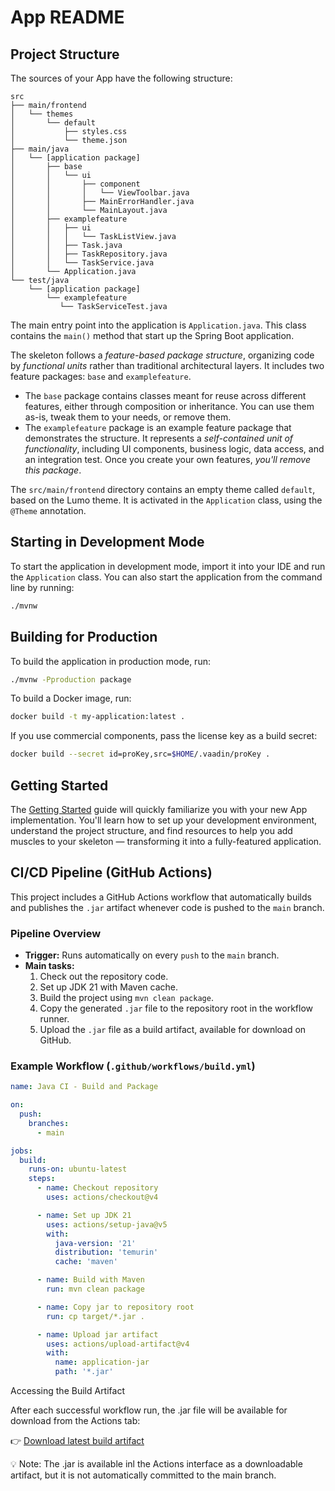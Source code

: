 # App README

## Project Structure

The sources of your App have the following structure:

```
src
├── main/frontend
│   └── themes
│       └── default
│           ├── styles.css
│           └── theme.json
├── main/java
│   └── [application package]
│       ├── base
│       │   └── ui
│       │       ├── component
│       │       │   └── ViewToolbar.java
│       │       ├── MainErrorHandler.java
│       │       └── MainLayout.java
│       ├── examplefeature
│       │   ├── ui
│       │   │   └── TaskListView.java
│       │   ├── Task.java
│       │   ├── TaskRepository.java
│       │   └── TaskService.java                
│       └── Application.java       
└── test/java
    └── [application package]
        └── examplefeature
           └── TaskServiceTest.java                 
```

The main entry point into the application is `Application.java`. This class contains the `main()` method that start up 
the Spring Boot application.

The skeleton follows a *feature-based package structure*, organizing code by *functional units* rather than traditional 
architectural layers. It includes two feature packages: `base` and `examplefeature`.

* The `base` package contains classes meant for reuse across different features, either through composition or 
  inheritance. You can use them as-is, tweak them to your needs, or remove them.
* The `examplefeature` package is an example feature package that demonstrates the structure. It represents a 
  *self-contained unit of functionality*, including UI components, business logic, data access, and an integration test.
  Once you create your own features, *you'll remove this package*.

The `src/main/frontend` directory contains an empty theme called `default`, based on the Lumo theme. It is activated in
the `Application` class, using the `@Theme` annotation.

## Starting in Development Mode

To start the application in development mode, import it into your IDE and run the `Application` class. 
You can also start the application from the command line by running: 

```bash
./mvnw
```

## Building for Production

To build the application in production mode, run:

```bash
./mvnw -Pproduction package
```

To build a Docker image, run:

```bash
docker build -t my-application:latest .
```

If you use commercial components, pass the license key as a build secret:

```bash
docker build --secret id=proKey,src=$HOME/.vaadin/proKey .
```

## Getting Started

The [Getting Started](https://vaadin.com/docs/latest/getting-started) guide will quickly familiarize you with your new
App implementation. You'll learn how to set up your development environment, understand the project 
structure, and find resources to help you add muscles to your skeleton — transforming it into a fully-featured 
application.

## CI/CD Pipeline (GitHub Actions)

This project includes a GitHub Actions workflow that automatically builds and publishes the `.jar` artifact whenever code is pushed to the `main` branch.

### Pipeline Overview

- **Trigger:** Runs automatically on every `push` to the `main` branch.
- **Main tasks:**
    1. Check out the repository code.
    2. Set up JDK 21 with Maven cache.
    3. Build the project using `mvn clean package`.
    4. Copy the generated `.jar` file to the repository root in the workflow runner.
    5. Upload the `.jar` file as a build artifact, available for download on GitHub.

### Example Workflow (`.github/workflows/build.yml`)

```yaml
name: Java CI - Build and Package

on:
  push:
    branches:
      - main

jobs:
  build:
    runs-on: ubuntu-latest
    steps:
      - name: Checkout repository
        uses: actions/checkout@v4

      - name: Set up JDK 21
        uses: actions/setup-java@v5
        with:
          java-version: '21'
          distribution: 'temurin'
          cache: 'maven'

      - name: Build with Maven
        run: mvn clean package

      - name: Copy jar to repository root
        run: cp target/*.jar .

      - name: Upload jar artifact
        uses: actions/upload-artifact@v4
        with:
          name: application-jar
          path: '*.jar'
```
Accessing the Build Artifact

After each successful workflow run, the .jar file will be available for download from the Actions tab:

👉 [Download latest build artifact](https://github.com/LETI-122660/LAB2-SE/actions/workflows/build.yml)

💡 Note: The .jar is available inl the Actions interface as a downloadable artifact, but it is not automatically committed to the main branch.